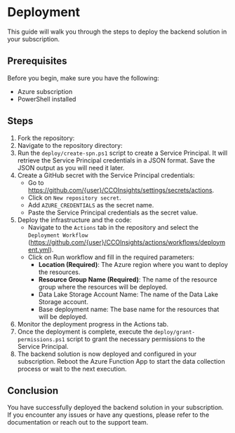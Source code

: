 # Deployment

This guide will walk you through the steps to deploy the backend solution in your subscription.

## Prerequisites

Before you begin, make sure you have the following:

- Azure subscription
- PowerShell installed

## Steps

1. Fork the repository:
2. Navigate to the repository directory:
3. Run the `deploy/create-spn.ps1` script to create a Service Principal. It will retrieve the Service Principal credentials in a JSON format. Save the JSON output as you will need it later.
4. Create a GitHub secret with the Service Principal credentials:
   - Go to https://github.com/{user}/CCOInsights/settings/secrets/actions.
   - Click on `New repository secret`.
   - Add `AZURE_CREDENTIALS` as the secret name.
   - Paste the Service Principal credentials as the secret value.
5. Deploy the infrastructure and the code:
   - Navigate to the `Actions` tab in the repository and select the `Deployment Workflow` (https://github.com/{user}/CCOInsights/actions/workflows/deployment.yml).
   - Click on Run workflow and fill in the required parameters:
     - **Location (Required)**: The Azure region where you want to deploy the resources.
     - **Resource Group Name (Required)**: The name of the resource group where the resources will be deployed. 
     - Data Lake Storage Account Name: The name of the Data Lake Storage account.
     - Base deployment name: The base name for the resources that will be deployed.
6. Monitor the deployment progress in the Actions tab.
7. Once the deployment is complete, execute the `deploy/grant-permissions.ps1` script to grant the necessary permissions to the Service Principal.
8. The backend solution is now deployed and configured in your subscription. Reboot the Azure Function App to start the data collection process or wait to the next execution.

## Conclusion

You have successfully deployed the backend solution in your subscription. If you encounter any issues or have any questions, please refer to the documentation or reach out to the support team.
